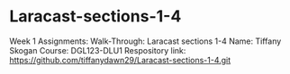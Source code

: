 # Laracast-sections-1-4
Week 1 Assignments: Walk-Through: Laracast sections 1-4
Name: Tiffany Skogan 
Course: DGL123-DLU1
Respository link: https://github.com/tiffanydawn29/Laracast-sections-1-4.git
